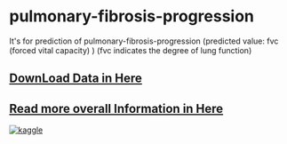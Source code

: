 # pulmonary-fibrosis-progression
It's for prediction of pulmonary-fibrosis-progression (predicted value: fvc (forced vital capacity) ) 
(fvc indicates the degree of lung function)

## [DownLoad Data in Here](https://www.kaggle.com/c/osic-pulmonary-fibrosis-progression/data)

## [Read more overall Information in Here](https://www.kaggle.com/c/osic-pulmonary-fibrosis-progression/overview)
[![kaggle](https://www.kaggle.com/static/images/site-logo.png)](https://www.kaggle.com/)
